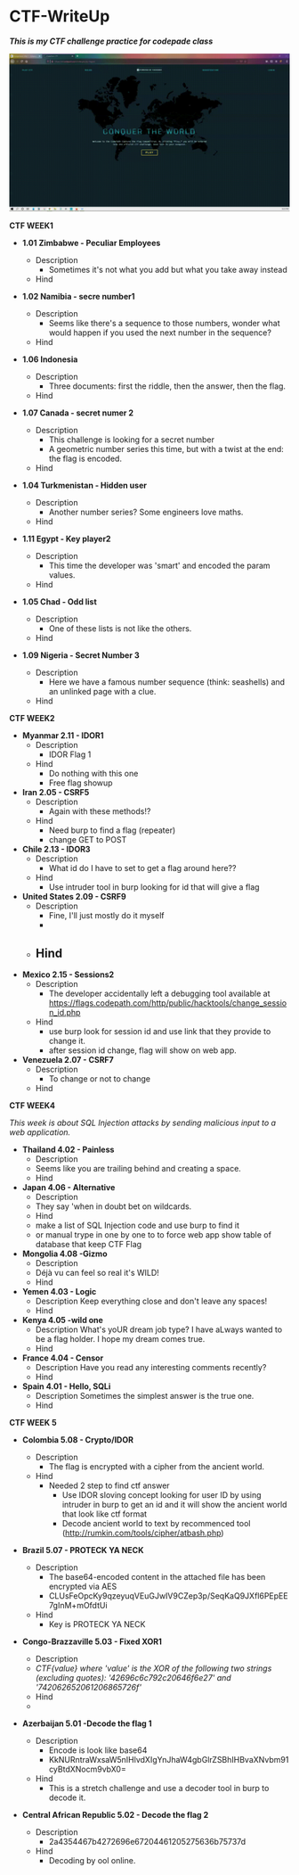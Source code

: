 # CTF-WriteUp
***This is my CTF challenge practice for codepade class***

![Image of homepg](https://github.com/noiaa990/CTF-WriteUp/blob/ce17d3d419ce397a7234dd65ee0e540992c99559/CTF_Homepage.gif)



**CTF WEEK1**
- **1.01 Zimbabwe - Peculiar Employees**
   - Description
     - Sometimes it's not what you add but what you take away instead
   - Hind
   
- **1.02 Namibia - secre number1**
   - Description
     - Seems like there's a sequence to those numbers, wonder what would happen if you 
       used the next number in the sequence?
   - Hind


- **1.06 Indonesia**
   - Description
     - Three documents: first the riddle, then the answer, then the flag.
   - Hind
   
- **1.07 Canada - secret numer 2** 
   - Description
     - This challenge is looking for a secret number
     - A geometric number series this time, but with a twist at the end: the flag is encoded.
   - Hind
- **1.04 Turkmenistan - Hidden user**
   - Description
     - Another number series? Some engineers love maths.
   - Hind
- **1.11 Egypt - Key player2**
   - Description
     - This time the developer was 'smart' and encoded the param values.
   - Hind
- **1.05 Chad - Odd list**
   - Description
     - One of these lists is not like the others.
   - Hind 
- **1.09 Nigeria - Secret Number 3**
   - Description
     - Here we have a famous number sequence (think: seashells) and an unlinked page with a clue.
   - Hind    
   
   
     
**CTF WEEK2**

 - **Myanmar 2.11 - IDOR1**
   - Description
     - IDOR Flag 1
   - Hind
     - Do nothing with this one
     - Free flag showup 
 - **Iran 2.05 - CSRF5**
   - Description
     - Again with these methods!?
   - Hind
     - Need burp to find a flag (repeater)
     - change GET to POST 
 - **Chile 2.13 - IDOR3**
   - Description
     - What id do I have to set to get a flag around here??
   - Hind
     - Use intruder tool in burp looking for id that will give a flag
 - **United States 2.09 - CSRF9**
   - Description
     - Fine, I'll just mostly do it myself
     - 
   - Hind
     - 
 - **Mexico 2.15 - Sessions2**
   - Description
     - The developer accidentally left a debugging tool available at https://flags.codepath.com/http/public/hacktools/change_session_id.php
   - Hind
     - use burp look for session id and use link that they provide to change it.
     - after session id change, flag will show on web app.
 - **Venezuela 2.07 - CSRF7**
   - Description
     - To change or not to change
   - Hind
     
 
  
**CTF WEEK4**

*This week is about SQL Injection attacks by sending malicious input to a web application.*

 - **Thailand 4.02 - Painless**
   - Description
    - Seems like you are trailing behind and creating a space.
   - Hind
 - **Japan 4.06 - Alternative**
   - Description
    - They say 'when in doubt bet on wildcards.
   - Hind
    - make a list of SQL Injection code and use burp to find it 
    - or manual trype in one by one to to force web app show table of database that keep CTF Flag
 - **Mongolia 4.08 -Gizmo**
   - Description
    - Déjà vu can feel so real it's WILD!
   - Hind
 - **Yemen 4.03 - Logic**
   - Description
     Keep everything close and don't leave any spaces!
   - Hind 
 - **Kenya 4.05 -wild one**
   - Description
     What's yoUR dream job type? I have aLways wanted to be a flag holder. 
     I hope my dream comes true.
   - Hind 
 - **France 4.04 - Censor**
   - Description
     Have you read any interesting comments recently?
   - Hind  
 - **Spain 4.01 - Hello, SQLi**
   - Description
     Sometimes the simplest answer is the true one.
   - Hind
  
  
**CTF WEEK 5**
 - **Colombia 5.08 - Crypto/IDOR**
   - Description
     - The flag is encrypted with a cipher from the ancient world.
   - Hind
     - Needed 2 step to find ctf answer
       - Use IDOR sloving concept looking for user ID by using intruder in burp to get an id 
         and it will show the ancient world that look like ctf format
       - Decode ancient world to text by recommenced tool (http://rumkin.com/tools/cipher/atbash.php)
     
 - **Brazil 5.07 - PROTECK YA NECK**
   - Description
     - The base64-encoded content in the attached file has been encrypted via AES
     - CLUsFeOpcKy9qzeyuqVEuGJwIV9CZep3p/SeqKaQ9JXfl6PEpEE7gInM+mOfdtUi
   - Hind
     - Key is PROTECK YA NECK
     
 - **Congo-Brazzaville 5.03 - Fixed XOR1**
   - Description
    - *CTF{value} where 'value' is the XOR of the following two strings (excluding quotes): 
     '42696c6c792c20646f6e27' and '742062652061206865726f'*
   - Hind
    - 
  
 - **Azerbaijan 5.01 -Decode the flag 1**
   - Description
     - Encode is look like base64
     - KkNURntraWxsaW5nIHlvdXIgYnJhaW4gbGlrZSBhIHBvaXNvbm91cyBtdXNocm9vbX0=
   - Hind
     - This is a stretch challenge and use a decoder tool in burp to decode it.
     
 - **Central African Republic 5.02 - Decode the flag 2**
   - Description
     - 2a4354467b4272696e67204461205275636b75737d
   - Hind
     - Decoding by ool online.
